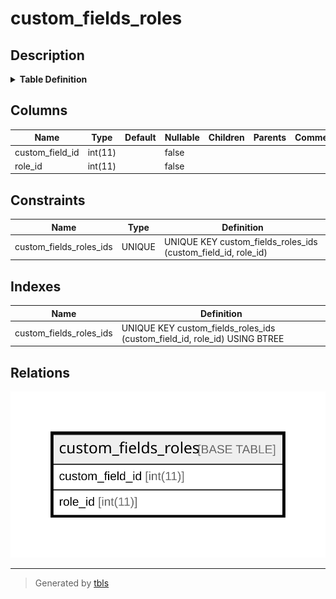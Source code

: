 # custom_fields_roles

## Description

<details>
<summary><strong>Table Definition</strong></summary>

```sql
CREATE TABLE `custom_fields_roles` (
  `custom_field_id` int(11) NOT NULL,
  `role_id` int(11) NOT NULL,
  UNIQUE KEY `custom_fields_roles_ids` (`custom_field_id`,`role_id`)
) ENGINE=InnoDB DEFAULT CHARSET=utf8mb4 COLLATE=utf8mb4_general_ci
```

</details>

## Columns

| Name | Type | Default | Nullable | Children | Parents | Comment |
| ---- | ---- | ------- | -------- | -------- | ------- | ------- |
| custom_field_id | int(11) |  | false |  |  |  |
| role_id | int(11) |  | false |  |  |  |

## Constraints

| Name | Type | Definition |
| ---- | ---- | ---------- |
| custom_fields_roles_ids | UNIQUE | UNIQUE KEY custom_fields_roles_ids (custom_field_id, role_id) |

## Indexes

| Name | Definition |
| ---- | ---------- |
| custom_fields_roles_ids | UNIQUE KEY custom_fields_roles_ids (custom_field_id, role_id) USING BTREE |

## Relations

![er](custom_fields_roles.svg)

---

> Generated by [tbls](https://github.com/k1LoW/tbls)
